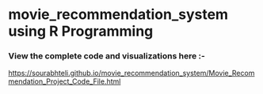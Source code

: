 # movie_recommendation_system using R Programming

### View the complete code and visualizations here :- 
https://sourabhteli.github.io/movie_recommendation_system/Movie_Recommendation_Project_Code_File.html
